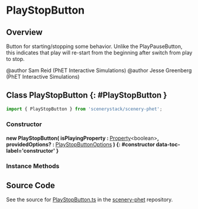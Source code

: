 # PlayStopButton

## Overview

Button for starting/stopping some behavior. Unlike the PlayPauseButton, this indicates that play will re-start
from the beginning after switch from play to stop.

@author Sam Reid (PhET Interactive Simulations)
@author Jesse Greenberg (PhET Interactive Simulations)

## Class PlayStopButton {: #PlayStopButton }


```js
import { PlayStopButton } from 'scenerystack/scenery-phet';
```
### Constructor

#### new PlayStopButton( isPlayingProperty : <span style="font-weight: 400;">[Property](../axon/Property.md)&lt;<span style="color: hsla(calc(var(--md-hue) + 180deg),80%,40%,1);">boolean</span>&gt;</span>, providedOptions? : <span style="font-weight: 400;">[PlayStopButtonOptions](../scenery-phet/PlayStopButton.md#PlayStopButtonOptions)</span> ) {: #constructor data-toc-label='constructor' }

### Instance Methods





## Source Code

See the source for [PlayStopButton.ts](https://github.com/phetsims/scenery-phet/blob/main/js/buttons/PlayStopButton.ts) in the [scenery-phet](https://github.com/phetsims/scenery-phet) repository.
